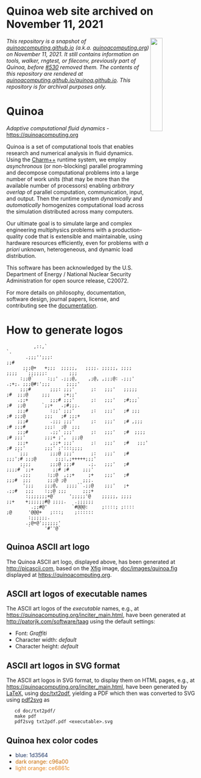# Quinoa web site archived on November 11, 2021

<img src="https://quinoacomputing.github.io/quinoa.github.io/quinoa.svg" align="right" width="25%" background=transparent>

_This repository is a snapshot of [quinoacomputing.github.io](https://quinoacomputing.github.io) (a.k.a. [quinoacomputing.org](https://quinoacomputing.org)) on November 11, 2021. It still contains information on tools, _walker_, _rngtest_, or _fileconv_, previously part of Quinoa, before [#530](https://github.com/quinoacomputing/quinoa/pull/530) removed them. The contents of this repository are rendered at [quinoacomputing.github.io/quinoa.github.io](https://quinoacomputing.github.io/quinoa.github.io). This repository is for archival purposes only._

# Quinoa

_Adaptive computational fluid dynamics_ - https://quinoacomputing.org

Quinoa is a set of computational tools that enables research and numerical
analysis in fluid dynamics. Using the [Charm++](http://charmplusplus.org)
runtime system, we employ _asynchronous_ (or non-blocking) parallel programming
and decompose computational problems into a large number of work units (that may
be more than the available number of processors) enabling _arbitrary
overlap_ of parallel computation, communication, input, and output. Then the
runtime system _dynamically_ and _automatically_ homogenizes computational load
across the simulation distributed across many computers.

Our ultimate goal is to simulate large and complex engineering multiphysics
problems with a production-quality code that is extensible and maintainable,
using hardware resources efficiently, even for problems with _a priori_
unknown, heterogeneous, and dynamic load distribution.

This software has been acknowledged by the U.S. Department of Energy / National
Nuclear Security Administration for open source release, C20072.

For more details on philosophy, documentation, software design, journal papers,
license, and contributing see the [documentation](https://quinoacomputing.org).

# How to generate logos

              ,::,`                                                            `.        
           .;;;'';;;:                                                          ;;#       
          ;;;@+   +;;;  ;;;;;,   ;;;;. ;;;;;, ;;;;      ;;;;   `;;;;;;:        ;;;       
         :;;@`     :;;' .;;;@,    ,;@, ,;;;@: .;;;'     .;+;. ;;;@#:';;;      ;;;;'      
         ;;;#       ;;;: ;;;'      ;:   ;;;'   ;;;;;     ;#  ;;;@     ;;;     ;+;;'      
        .;;+        ;;;# ;;;'      ;:   ;;;'   ;#;;;`    ;#  ;;@      `;;+   .;#;;;.     
        ;;;#        :;;' ;;;'      ;:   ;;;'   ;# ;;;    ;# ;;;@       ;;;   ;# ;;;+     
        ;;;#        .;;; ;;;'      ;:   ;;;'   ;# ,;;;   ;# ;;;#       ;;;:  ;@  ;;;     
        ;;;#        .;;' ;;;'      ;:   ;;;'   ;#  ;;;;  ;# ;;;'       ;;;+ ;',  ;;;@    
        ;;;+        ,;;+ ;;;'      ;:   ;;;'   ;#   ;;;' ;# ;;;'       ;;;' ;':::;;;;    
        `;;;        ;;;@ ;;;'      ;:   ;;;'   ;#    ;;;';# ;;;@       ;;;:,;+++++;;;'   
         ;;;;       ;;;@ ;;;#     .;.   ;;;'   ;#     ;;;;# `;;+       ;;# ;#     ;;;'   
         .;;;      :;;@  ,;;+     ;+    ;;;'   ;#      ;;;#  ;;;      ;;;@ ;@      ;;;.  
          ';;;    ;;;@,   ;;;;``.;;@    ;;;'   ;+      .;;#   ;;;    :;;@ ;;;      ;;;+  
           :;;;;;;;+@`     ';;;;;'@    ;;;;;, ;;;;      ;;+    +;;;;;;#@ ;;;;.   .;;;;;; 
             .;;#@'         `#@@@:     ;::::; ;::::      ;@      '@@@+   ;:::;    ;::::::
            :;;;;;;.                                                                     
           .;@+@';;;;;;'                                                                 
            `     '#''@`                                                                 

## Quinoa ASCII art logo

The Quinoa ASCII art logo, displayed above, has been generated at
http://picascii.com, based on the [Xfig](http://mcj.sourceforge.net/) image,
[doc/images/quinoa.fig](https://github.com/quinoacomputing/quinoa/blob/master/doc/images/quinoa.fig)
displayed at https://quinoacomputing.org.

## ASCII art logos of executable names

The ASCII art logos of the _executable_ names, e.g., at
https://quinoacomputing.org/inciter_main.html, have been generated at
http://patorjk.com/software/taag using the default settings:

   - Font: _Graffiti_
   - Character width: _default_
   - Character height: _default_

## ASCII art logos in SVG format

The ASCII art logos in SVG format, to display them on HTML pages, e.g., at
https://quinoacomputing.org/inciter_main.html, have been generated by
[LaTeX](https://www.latex-project.org/), using
[doc/txt2pdf](https://github.com/quinoacomputing/quinoa/tree/master/doc/txt2pdf),
yielding a PDF which then was converted to SVG using
[pdf2svg](http://www.cityinthesky.co.uk/opensource/pdf2svg/) as

       cd doc/txt2pdf/
       make pdf
       pdf2svg txt2pdf.pdf <executable>.svg

## Quinoa hex color codes

   - <span style="color:#1d3564">blue: 1d3564</span>
   - <span style="color:#c96a00">dark orange: c96a00</span>
   - <span style="color:#e6851c">light orange: ce6861c</span>

